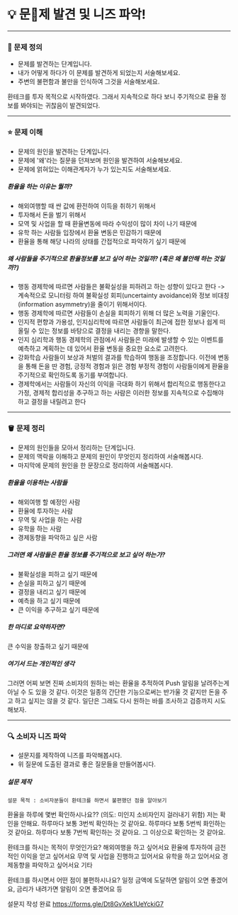 # 💡 문제 발견 및 니즈 파악!
---
### 🎁 문제 정의
- 문제를 발견하는 단계입니다.
- 내가 어떻게 하다가 이 문제를 발견하게 되었는지 서술해보세요.
- 주변의 불편함과 불만을 인식하여 그것을 서술해보세요.

환테크를 투자 목적으로 시작하였다. 그래서 지속적으로 하다 보니 주기적으로 환율 정보를 봐야되는 귀찮음이 발견되었다. 

---

### ⭐️ 문제 이해 
- 문제의 원인을 발견하는 단계입니다. 
- 문제에 '왜'라는 질문을 던져보며 원인을 발견하여 서술해보세요.
- 문제에 얽혀있는 이해관계자가 누가 있는지도 서술해보세요.

##### 환율을 하는 이유는 뭘까?
- 해외여행할 때 싼 값에 환전하여 이득을 취하기 위해서
- 투자해서 돈을 벌기 위해서
- 모역 및 사업을 할 때 환율변동에 따라 수익성이 많이 차이 나기 때문에
- 유학 하는 사람들 입장에서 환율 변동은 민감하기 때문에
- 환율을 통해 해당 나라의 상태를 간접적으로 파악하기 싶기 때문에 

##### 왜 사람들을 주기적으로 환율정보를 보고 싶어 하는 것일까? (혹은 왜 불안해 하는 것일까?)
- 행동 경제학에 따르면 사람들은 불확실성을 피하려고 하는 성향이 있다고 한다 -> 계속적으로 모니터링 하여 불확실성 회피(uncertainty avoidance)와 정보 비대칭(information asymmetry)을 줄이기 위해서이다.
- 행동 경제학에 따르면 사람들이 손실을 회피하기 위해 더 많은 노력을 기울인다.
- 인지적 편향과 가용성, 인지심리학에 따르면 사람들이 최근에 접한 정보나 쉽게 떠올릴 수 있는 정보를 바탕으로 결정을 내리는 경향을 말한다.
- 인지 심리학과 행동 경제학의 관점에서 사람들은 미래에 발생할 수 있는 이벤트를 예측하고 계획하는 데 있어서 환율 변동을 중요한 요소로 고려한다.
- 강화학습 사람들이 보상과 처벌의 결과를 학습하여 행동을 조정합니다. 이전에 변동을 통해 돈을 딴 경험, 긍정적 경험과 읽은 경험 부정적 경험이 사람들이에게 환율을 주기적으로 확인하도록 동기를 부여합니다.
-  경제학에서는 사람들이 자신의 이익을 극대화 하기 위해서 합리적으로 행동한다고 가정, 경제적 합리성을 추구하고 하는 사람은 이러한 정보를 지속적으로 수집해야 하고 결정을 내릴려고 한다

---

### 🪣 문제 정리 
- 문제의 원인들을 모아서 정리하는 단계입니다.
- 문제의 맥락을 이해하고 문제의 원인이 무엇인지 정리하여 서술해봅시다.
- 마지막에 문제의 원인을 한 문장으로 정리하여 서술해봅시다.

##### 환율을 이용하는 사람들 
- 해외여행 할 예정인 사람
- 환율에 투자하는 사람
- 무역 및 사업을 하는 사람
- 유학을 하는 사람
- 경제동향을 파악하고 싶은 사람

##### 그러면 왜 사람들은 환율 정보를 주기적으로 보고 싶어 하는가?
- 불확실성을 피하고 싶기 때문에
- 손실을 피하고 싶기 때문에
- 결정을 내리고 싶기 때문에
- 예측을 하고 싶기 때문에
- 큰 이익을 추구하고 싶기 때문에

##### 한 마디로 요약하자면?
큰 수익을 창출하고 싶기 때문에 


##### 여기서 드는 개인적인 생각 
그러면 어찌 보면 진짜 소비자의 원하는 바는 환율을 추적하여 Push 알림을 날려주는게 아닐 수 도 있을 것 같다. 이것은 일종의 간단한 기능으로써는 반가울 것 같지만 돈을 주고 하고 싶지는 않을 것 같다. 일단은 그래도 다시 원하는 바를 조사하고 검증까지 시도해보자.

---

### 🔍  소비자 니즈 파악 
- 설문지를 제작하여 니즈를 파악해봅시다.
- 위 질문에 도출된 결과로 좋은 질문들을 만들어봅시다.

##### 설문 제작
```ad-note
설문 목적 : 소비자분들이 환테크를 하면서 불편했던 점을 알아보기
```


환율을 하루에 몇번 확인하시나요?? (의도: 미인지 소비자인지 걸러내기 위함)
저는 확인을 안해요.
하루마다 보통 3번씩 확인하는 것 같아요.
하루마다 보통 5번씩 화인하는 것 같아요.
하루마다 보통 7번씩 확인하는 것 같아요.
그 이상으로 확인하는 것 같아요.

환테크를 하시는 목적이 무엇인가요?
해외여행을 하고 싶어서요
환율에 투자하여 금전적인 이익을 얻고 싶어서요
무역 및 사업을 진행하고 있어서요
유학을 하고 있어서요
경제동향을 파악하고 싶어서요
기타

환테크를 하시면서 어떤 점이 불편하시나요?
일정 금액에 도달하면 알림이 오면 좋겠어요, 금리가 내려가면 알림이 오면 좋겠어요 등 

설문지 작성 완료
https://forms.gle/Dt8GvXek1UeYckiG7



